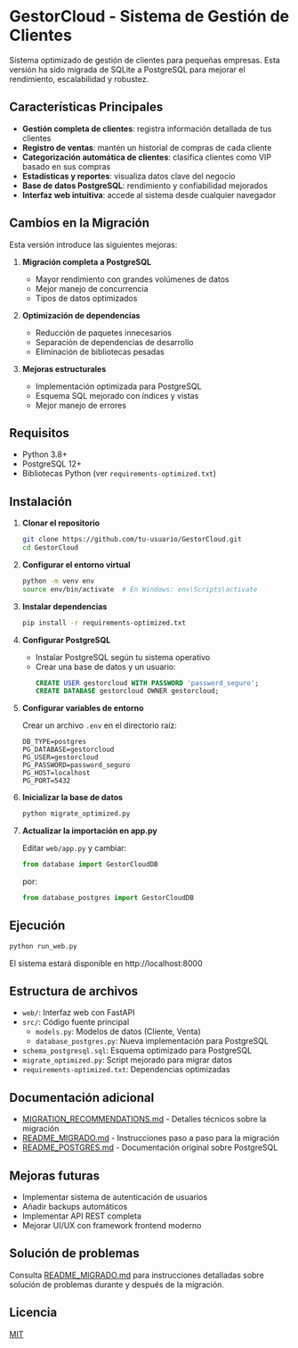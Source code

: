 # GestorCloud - Sistema de Gestión de Clientes

Sistema optimizado de gestión de clientes para pequeñas empresas. Esta versión ha sido migrada de SQLite a PostgreSQL para mejorar el rendimiento, escalabilidad y robustez.

## Características Principales

- **Gestión completa de clientes**: registra información detallada de tus clientes
- **Registro de ventas**: mantén un historial de compras de cada cliente
- **Categorización automática de clientes**: clasifica clientes como VIP basado en sus compras
- **Estadísticas y reportes**: visualiza datos clave del negocio
- **Base de datos PostgreSQL**: rendimiento y confiabilidad mejorados
- **Interfaz web intuitiva**: accede al sistema desde cualquier navegador

## Cambios en la Migración

Esta versión introduce las siguientes mejoras:

1. **Migración completa a PostgreSQL**
   - Mayor rendimiento con grandes volúmenes de datos
   - Mejor manejo de concurrencia
   - Tipos de datos optimizados

2. **Optimización de dependencias**
   - Reducción de paquetes innecesarios
   - Separación de dependencias de desarrollo
   - Eliminación de bibliotecas pesadas

3. **Mejoras estructurales**
   - Implementación optimizada para PostgreSQL
   - Esquema SQL mejorado con índices y vistas
   - Mejor manejo de errores

## Requisitos

- Python 3.8+
- PostgreSQL 12+
- Bibliotecas Python (ver `requirements-optimized.txt`)

## Instalación

1. **Clonar el repositorio**

   ```bash
   git clone https://github.com/tu-usuario/GestorCloud.git
   cd GestorCloud
   ```

2. **Configurar el entorno virtual**

   ```bash
   python -m venv env
   source env/bin/activate  # En Windows: env\Scripts\activate
   ```

3. **Instalar dependencias**

   ```bash
   pip install -r requirements-optimized.txt
   ```

4. **Configurar PostgreSQL**

   - Instalar PostgreSQL según tu sistema operativo
   - Crear una base de datos y un usuario:
     ```sql
     CREATE USER gestorcloud WITH PASSWORD 'password_seguro';
     CREATE DATABASE gestorcloud OWNER gestorcloud;
     ```

5. **Configurar variables de entorno**

   Crear un archivo `.env` en el directorio raíz:
   ```
   DB_TYPE=postgres
   PG_DATABASE=gestorcloud
   PG_USER=gestorcloud
   PG_PASSWORD=password_seguro
   PG_HOST=localhost
   PG_PORT=5432
   ```

6. **Inicializar la base de datos**

   ```bash
   python migrate_optimized.py
   ```

7. **Actualizar la importación en app.py**

   Editar `web/app.py` y cambiar:
   ```python
   from database import GestorCloudDB
   ```
   por:
   ```python
   from database_postgres import GestorCloudDB
   ```

## Ejecución

```bash
python run_web.py
```

El sistema estará disponible en http://localhost:8000

## Estructura de archivos

- `web/`: Interfaz web con FastAPI
- `src/`: Código fuente principal
  - `models.py`: Modelos de datos (Cliente, Venta)
  - `database_postgres.py`: Nueva implementación para PostgreSQL
- `schema_postgresql.sql`: Esquema optimizado para PostgreSQL
- `migrate_optimized.py`: Script mejorado para migrar datos
- `requirements-optimized.txt`: Dependencias optimizadas

## Documentación adicional

- [MIGRATION_RECOMMENDATIONS.md](./MIGRATION_RECOMMENDATIONS.md) - Detalles técnicos sobre la migración
- [README_MIGRADO.md](./README_MIGRADO.md) - Instrucciones paso a paso para la migración
- [README_POSTGRES.md](./README_POSTGRES.md) - Documentación original sobre PostgreSQL

## Mejoras futuras

- Implementar sistema de autenticación de usuarios
- Añadir backups automáticos
- Implementar API REST completa
- Mejorar UI/UX con framework frontend moderno

## Solución de problemas

Consulta [README_MIGRADO.md](./README_MIGRADO.md) para instrucciones detalladas sobre solución de problemas durante y después de la migración.

## Licencia

[MIT](./LICENSE)